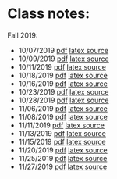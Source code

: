 # Class notes:

Fall 2019:

- 10/07/2019  [pdf](notes_10-07-2019.pdf) [latex source](notes_10-07-2019.tex)
- 10/09/2019  [pdf](notes_10-09-2019.pdf) [latex source](notes_10-09-2019.tex)
- 10/11/2019  [pdf](notes_10-11-2019.pdf) [latex source](notes_10-11-2019.tex)
- 10/18/2019  [pdf](notes_10-18-2019.pdf) [latex source](notes_10-18-2019.tex)
- 10/16/2019  [pdf](notes_10-16-2019.pdf) [latex source](notes_10-16-2019.tex)
- 10/23/2019  [pdf](notes_10-23-2019.pdf) [latex source](notes_10-23-2019.tex)
- 10/28/2019  [pdf](notes_10-28-2019.pdf) [latex source](notes_10-28-2019.tex)
- 11/06/2019  [pdf](notes_11-06-2019.pdf) [latex source](notes_11-06-2019.tex)
- 11/08/2019  [pdf](notes_11-08-2019.pdf) [latex source](notes_11-08-2019.tex)
- 11/11/2019  [pdf](notes_11-11-2019.pdf) [latex source](notes_11-11-2019.tex)
- 11/13/2019  [pdf](notes_11-13-2019.pdf) [latex source](notes_11-13-2019.tex)
- 11/15/2019  [pdf](notes_11-15-2019.pdf) [latex source](notes_11-15-2019.tex)
- 11/20/2019  [pdf](notes_11-20-2019.pdf) [latex source](notes_11-20-2019.tex)
- 11/25/2019  [pdf](notes_11-25-2019.pdf) [latex source](notes_11-25-2019.tex)
- 11/27/2019  [pdf](notes_11-27-2019.pdf) [latex source](notes_11-27-2019.tex)

